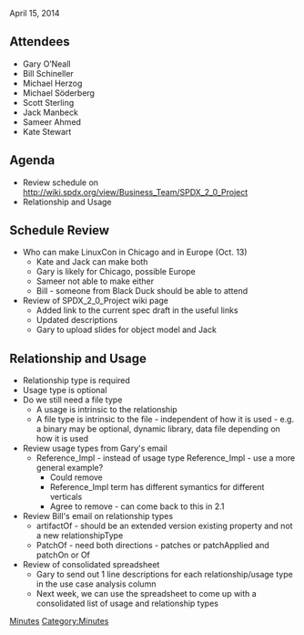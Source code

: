 April 15, 2014

## Attendees

  - Gary O’Neall
  - Bill Schineller
  - Michael Herzog
  - Michael Söderberg
  - Scott Sterling
  - Jack Manbeck
  - Sameer Ahmed
  - Kate Stewart

## Agenda

  - Review schedule on
    <http://wiki.spdx.org/view/Business_Team/SPDX_2_0_Project>
  - Relationship and Usage

## Schedule Review

  - Who can make LinuxCon in Chicago and in Europe (Oct. 13)
      - Kate and Jack can make both
      - Gary is likely for Chicago, possible Europe
      - Sameer not able to make either
      - Bill - someone from Black Duck should be able to attend
  - Review of SPDX\_2\_0\_Project wiki page
      - Added link to the current spec draft in the useful links
      - Updated descriptions
      - Gary to upload slides for object model and Jack

## Relationship and Usage

  - Relationship type is required
  - Usage type is optional
  - Do we still need a file type
      - A usage is intrinsic to the relationship
      - A file type is intrinsic to the file - independent of how it is
        used - e.g. a binary may be optional, dynamic library, data file
        depending on how it is used
  - Review usage types from Gary's email
      - Reference\_Impl - instead of usage type Reference\_Impl - use a
        more general example?
          - Could remove
          - Reference\_Impl term has different symantics for different
            verticals
          - Agree to remove - can come back to this in 2.1
  - Review Bill's email on relationship types
      - artifactOf - should be an extended version existing property and
        not a new relationshipType
      - PatchOf - need both directions - patches or patchApplied and
        patchOn or Of
  - Review of consolidated spreadsheet
      - Gary to send out 1 line descriptions for each relationship/usage
        type in the use case analysis column
      - Next week, we can use the spreadsheet to come up with a
        consolidated list of usage and relationship types

[Minutes](Category:Technical "wikilink")
[Category:Minutes](Category:Minutes "wikilink")
